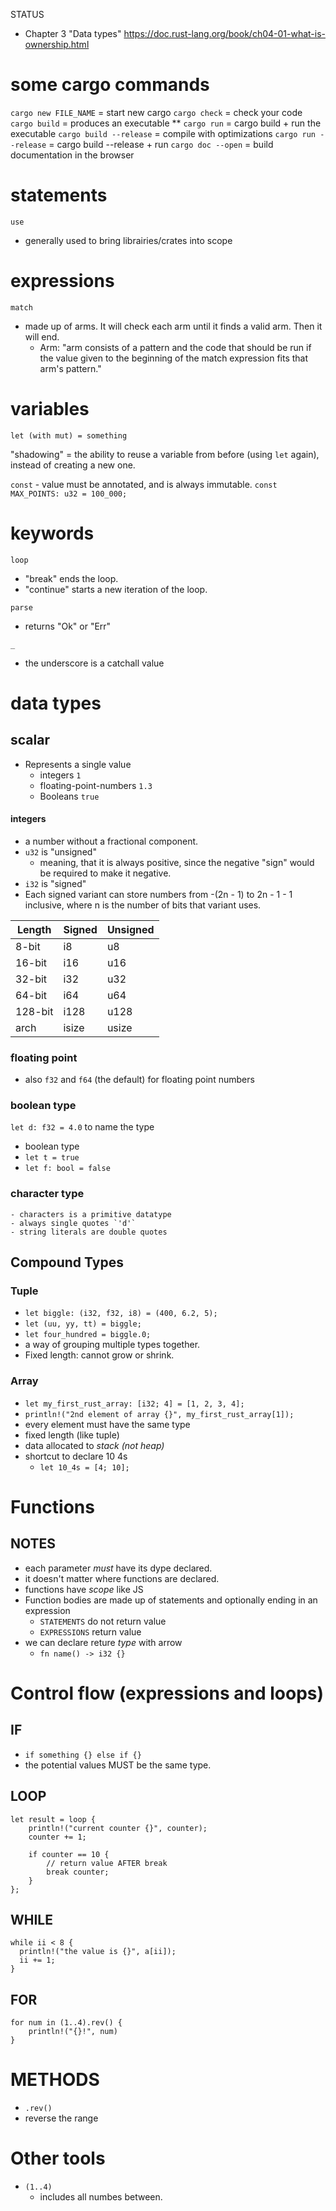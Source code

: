 STATUS

- Chapter 3 "Data types"
  https://doc.rust-lang.org/book/ch04-01-what-is-ownership.html

# some cargo **commands**

`cargo new FILE_NAME` = start new cargo
`cargo check` = check your code
`cargo build` = produces an executable
\*\* `cargo run` = cargo build + run the executable
`cargo build --release` = compile with optimizations
`cargo run --release` = cargo build --release + run
`cargo doc --open` = build documentation in the browser

# statements

`use`

- generally used to bring librairies/crates into scope

# expressions

`match`

- made up of arms. It will check each arm until it finds a valid arm. Then it will end.
  - Arm: "arm consists of a pattern and the code that should be run if the value given to the beginning of the match expression fits that arm's pattern."

# variables

`let (with mut) = something`

"shadowing" = the ability to reuse a variable from before (using `let` again), instead of creating a new one.

`const` - value must be annotated, and is always immutable.
`const MAX_POINTS: u32 = 100_000;`

# keywords

`loop`

- "break" ends the loop.
- "continue" starts a new iteration of the loop.

`parse`

- returns "Ok" or "Err"

`_`

- the underscore is a catchall value

# data types

## scalar

- Represents a single value
  - integers `1`
  - floating-point-numbers `1.3`
  - Booleans `true`

#### integers

- a number without a fractional component.
- `u32` is "unsigned"
  - meaning, that it is always positive, since the negative "sign" would be required to make it negative.
- `i32` is "signed"
- Each signed variant can store numbers from -(2n - 1) to 2n - 1 - 1 inclusive, where n is the number of bits that variant uses.

| Length  | Signed | Unsigned |
| ------- | ------ | -------- |
| 8-bit   | i8     | u8       |
| 16-bit  | i16    | u16      |
| 32-bit  | i32    | u32      |
| 64-bit  | i64    | u64      |
| 128-bit | i128   | u128     |
| arch    | isize  | usize    |

### floating point

- also `f32` and `f64` (the default) for floating point numbers

### boolean type

`let d: f32 = 4.0` to name the type

- boolean type
- `let t = true`
- `let f: bool = false`

### character type

    - characters is a primitive datatype
    - always single quotes `'d'`
    - string literals are double quotes

## Compound Types

### Tuple

- `let biggle: (i32, f32, i8) = (400, 6.2, 5);`
- `let (uu, yy, tt) = biggle;`
- `let four_hundred = biggle.0;`
- a way of grouping multiple types together.
- Fixed length: cannot grow or shrink.

### Array

- `let my_first_rust_array: [i32; 4] = [1, 2, 3, 4];`
- `println!("2nd element of array {}", my_first_rust_array[1]);`
- every element must have the same type
- fixed length (like tuple)
- data allocated to _stack (not heap)_
- shortcut to declare 10 4s
  - `let 10_4s = [4; 10];`

# Functions

## NOTES

- each parameter _must_ have its dype declared.
- it doesn't matter where functions are declared.
- functions have _scope_ like JS
- Function bodies are made up of statements and optionally ending in an expression
  - `STATEMENTS` do not return value
  - `EXPRESSIONS` return value
- we can declare reture _type_ with arrow
  - `fn name() -> i32 {}`

# Control flow (expressions and loops)

## IF

- `if something {} else if {}`
- the potential values MUST be the same type.

## LOOP

```
let result = loop {
    println!("current counter {}", counter);
    counter += 1;

    if counter == 10 {
        // return value AFTER break
        break counter;
    }
};
```

## WHILE

```
while ii < 8 {
  println!("the value is {}", a[ii]);
  ii += 1;
}
```

## FOR

```
for num in (1..4).rev() {
    println!("{}!", num)
}
```

# METHODS

- `.rev()`
- reverse the range

# Other tools

- `(1..4)`
  - includes all numbes between.
